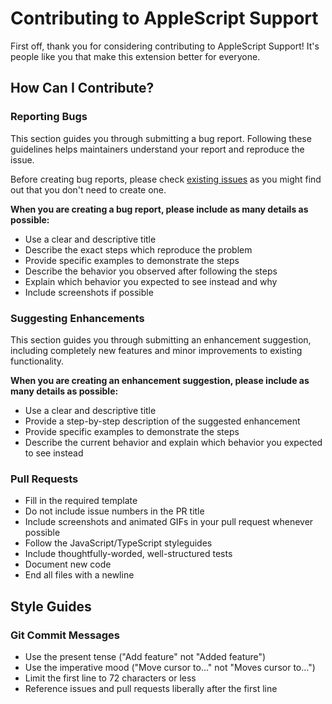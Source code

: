 # Contributing to AppleScript Support

First off, thank you for considering contributing to AppleScript Support! It's people like you that make this extension better for everyone.

## How Can I Contribute?

### Reporting Bugs

This section guides you through submitting a bug report. Following these guidelines helps maintainers understand your report and reproduce the issue.

Before creating bug reports, please check [existing issues](https://github.com/your-username/vscode-applescript/issues) as you might find out that you don't need to create one.

**When you are creating a bug report, please include as many details as possible:**

* Use a clear and descriptive title
* Describe the exact steps which reproduce the problem
* Provide specific examples to demonstrate the steps
* Describe the behavior you observed after following the steps
* Explain which behavior you expected to see instead and why
* Include screenshots if possible

### Suggesting Enhancements

This section guides you through submitting an enhancement suggestion, including completely new features and minor improvements to existing functionality.

**When you are creating an enhancement suggestion, please include as many details as possible:**

* Use a clear and descriptive title
* Provide a step-by-step description of the suggested enhancement
* Provide specific examples to demonstrate the steps
* Describe the current behavior and explain which behavior you expected to see instead

### Pull Requests

* Fill in the required template
* Do not include issue numbers in the PR title
* Include screenshots and animated GIFs in your pull request whenever possible
* Follow the JavaScript/TypeScript styleguides
* Include thoughtfully-worded, well-structured tests
* Document new code
* End all files with a newline

## Style Guides

### Git Commit Messages

* Use the present tense ("Add feature" not "Added feature")
* Use the imperative mood ("Move cursor to..." not "Moves cursor to...")
* Limit the first line to 72 characters or less
* Reference issues and pull requests liberally after the first line 